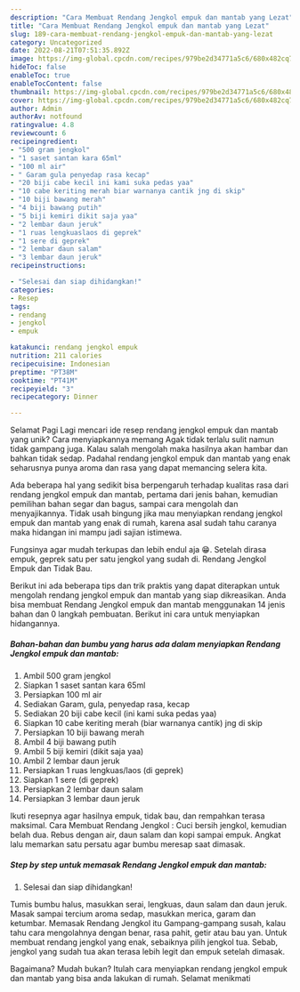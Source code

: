 ```yaml
---
description: "Cara Membuat Rendang Jengkol empuk dan mantab yang Lezat"
title: "Cara Membuat Rendang Jengkol empuk dan mantab yang Lezat"
slug: 189-cara-membuat-rendang-jengkol-empuk-dan-mantab-yang-lezat
category: Uncategorized
date: 2022-08-21T07:51:35.892Z
image: https://img-global.cpcdn.com/recipes/979be2d34771a5c6/680x482cq70/rendang-jengkol-empuk-dan-mantab-foto-resep-utama.jpg
hideToc: false
enableToc: true
enableTocContent: false
thumbnail: https://img-global.cpcdn.com/recipes/979be2d34771a5c6/680x482cq70/rendang-jengkol-empuk-dan-mantab-foto-resep-utama.jpg
cover: https://img-global.cpcdn.com/recipes/979be2d34771a5c6/680x482cq70/rendang-jengkol-empuk-dan-mantab-foto-resep-utama.jpg
author: Admin
authorAv: notfound
ratingvalue: 4.8
reviewcount: 6
recipeingredient:
- "500 gram jengkol"
- "1 saset santan kara 65ml"
- "100 ml air"
- " Garam gula penyedap rasa kecap"
- "20 biji cabe kecil ini kami suka pedas yaa"
- "10 cabe keriting merah biar warnanya cantik jng di skip"
- "10 biji bawang merah"
- "4 biji bawang putih"
- "5 biji kemiri dikit saja yaa"
- "2 lembar daun jeruk"
- "1 ruas lengkuaslaos di geprek"
- "1 sere di geprek"
- "2 lembar daun salam"
- "3 lembar daun jeruk"
recipeinstructions:

- "Selesai dan siap dihidangkan!"
categories:
- Resep
tags:
- rendang
- jengkol
- empuk

katakunci: rendang jengkol empuk 
nutrition: 211 calories
recipecuisine: Indonesian
preptime: "PT38M"
cooktime: "PT41M"
recipeyield: "3"
recipecategory: Dinner

---
```



Selamat Pagi Lagi mencari ide resep rendang jengkol empuk dan mantab yang unik? Cara menyiapkannya memang Agak tidak terlalu sulit namun tidak gampang juga. Kalau salah mengolah maka hasilnya akan hambar dan bahkan tidak sedap. Padahal rendang jengkol empuk dan mantab yang enak seharusnya punya aroma dan rasa yang dapat memancing selera kita.


Ada beberapa hal yang sedikit bisa berpengaruh terhadap kualitas rasa dari rendang jengkol empuk dan mantab, pertama dari jenis bahan, kemudian pemilihan bahan segar dan bagus, sampai cara mengolah dan menyajikannya. Tidak usah bingung jika mau menyiapkan rendang jengkol empuk dan mantab yang enak di rumah, karena asal sudah tahu caranya maka hidangan ini mampu jadi sajian istimewa.

Fungsinya agar mudah terkupas dan lebih endul aja 😁. Setelah dirasa empuk, geprek satu per satu jengkol yang sudah di. Rendang Jengkol Empuk dan Tidak Bau.


Berikut ini ada beberapa tips dan trik praktis yang dapat diterapkan untuk mengolah rendang jengkol empuk dan mantab yang siap dikreasikan. Anda bisa membuat Rendang Jengkol empuk dan mantab menggunakan 14 jenis bahan dan 0 langkah pembuatan. Berikut ini cara untuk menyiapkan hidangannya.

<!--inarticleads1-->

##### Bahan-bahan dan bumbu yang harus ada dalam menyiapkan Rendang Jengkol empuk dan mantab:

1. Ambil 500 gram jengkol
1. Siapkan 1 saset santan kara 65ml
1. Persiapkan 100 ml air
1. Sediakan  Garam, gula, penyedap rasa, kecap
1. Sediakan 20 biji cabe kecil (ini kami suka pedas yaa)
1. Siapkan 10 cabe keriting merah (biar warnanya cantik) jng di skip
1. Persiapkan 10 biji bawang merah
1. Ambil 4 biji bawang putih
1. Ambil 5 biji kemiri (dikit saja yaa)
1. Ambil 2 lembar daun jeruk
1. Persiapkan 1 ruas lengkuas/laos (di geprek)
1. Siapkan 1 sere (di geprek)
1. Persiapkan 2 lembar daun salam
1. Persiapkan 3 lembar daun jeruk


Ikuti resepnya agar hasilnya empuk, tidak bau, dan rempahkan terasa maksimal. Cara Membuat Rendang Jengkol : Cuci bersih jengkol, kemudian belah dua. Rebus dengan air, daun salam dan kopi sampai empuk. Angkat lalu memarkan satu persatu agar bumbu meresap saat dimasak. 

<!--inarticleads2-->

##### Step by step untuk memasak Rendang Jengkol empuk dan mantab:


1. Selesai dan siap dihidangkan!

Tumis bumbu halus, masukkan serai, lengkuas, daun salam dan daun jeruk. Masak sampai tercium aroma sedap, masukkan merica, garam dan ketumbar. Memasak Rendang Jengkol itu Gampang-gampang susah, kalau tahu cara mengolahnya dengan benar, rasa pahit, getir atau bau yan. Untuk membuat rendang jengkol yang enak, sebaiknya pilih jengkol tua. Sebab, jengkol yang sudah tua akan terasa lebih legit dan empuk setelah dimasak. 

Bagaimana? Mudah bukan? Itulah cara menyiapkan rendang jengkol empuk dan mantab yang bisa anda lakukan di rumah. Selamat menikmati
